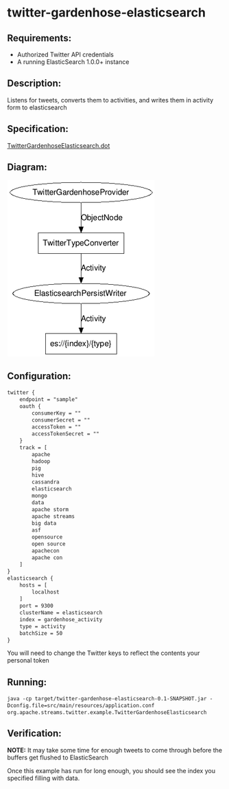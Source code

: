 twitter-gardenhose-elasticsearch
==============================

Requirements:
-------------
 - Authorized Twitter API credentials
 - A running ElasticSearch 1.0.0+ instance

Description:
------------
Listens for tweets, converts them to activities, and writes them in activity form to elasticsearch

Specification:
-----------------

[TwitterGardenhoseElasticsearch.dot](src/main/resources/TwitterGardenhoseElasticsearch.dot "TwitterGardenhoseElasticsearch.dot" )

Diagram:
-----------------

![TwitterGardenhoseElasticsearch.png](./TwitterGardenhoseElasticsearch.png?raw=true)

Configuration:
--------------
    twitter {
        endpoint = "sample"
        oauth {
            consumerKey = ""
            consumerSecret = ""
            accessToken = ""
            accessTokenSecret = ""
        }
        track = [
            apache
            hadoop
            pig
            hive
            cassandra
            elasticsearch
            mongo
            data
            apache storm
            apache streams
            big data
            asf
            opensource
            open source
            apachecon
            apache con
        ]
    }
    elasticsearch {
        hosts = [
            localhost
        ]
        port = 9300
        clusterName = elasticsearch
        index = gardenhose_activity
        type = activity
        batchSize = 50
    }

You will need to change the Twitter keys to reflect the contents your personal token

Running:
--------

    java -cp target/twitter-gardenhose-elasticsearch-0.1-SNAPSHOT.jar -Dconfig.file=src/main/resources/application.conf org.apache.streams.twitter.example.TwitterGardenhoseElasticsearch

Verification:
-------------
**NOTE:** It may take some time for enough tweets to come through before the buffers get flushed to ElasticSearch

Once this example has run for long enough, you should see the index you specified filling with data.


